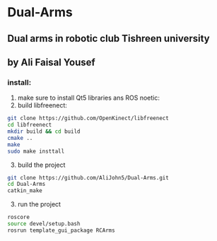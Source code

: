 # Dual-Arms
## Dual arms in robotic club Tishreen university
## by Ali Faisal Yousef
### install:

1. make sure to install Qt5 libraries ans ROS noetic:
2. build libfreenect:

```bash
git clone https://github.com/OpenKinect/libfreenect 
cd libfreenect 
mkdir build && cd build 
cmake .. 
make 
sudo make insttall 
```

3. build the project
```bash
git clone https://github.com/AliJohn5/Dual-Arms.git
cd Dual-Arms
catkin_make
```

3. run the project
```bash
roscore
source devel/setup.bash
rosrun template_gui_package RCArms
```


